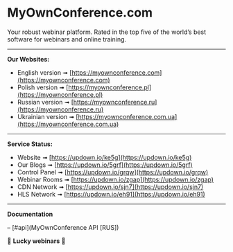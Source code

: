 # MyOwnConference.com

Your robust webinar platform. Rated in the top five of the world’s best software for webinars and online training.

---

**Our Websites:**

- English version ➟ [https://myownconference.com](https://myownconference.com)
- Polish version ➟ [https://myownconference.pl](https://myownconference.pl)
- Russian version ➟ [https://myownconference.ru](https://myownconference.ru)
- Ukrainian version ➟ [https://myownconference.com.ua](https://myownconference.com.ua)

---

**Service Status:**

- Website ➟ [https://updown.io/ke5g](https://updown.io/ke5g)
- Our Blogs ➟ [https://updown.io/5grf](https://updown.io/5grf)
- Control Panel ➟ [https://updown.io/grqw](https://updown.io/grqw)
- Webinar Rooms ➟ [https://updown.io/zgap](https://updown.io/zgap)
- CDN Network ➟ [https://updown.io/sjn7](https://updown.io/sjn7)
- HLS Network ➟ [https://updown.io/eh91](https://updown.io/eh91)

---

**Documentation**

– [#api](MyOwnConference API [RUS])

🤘 **Lucky webinars** 🤘
